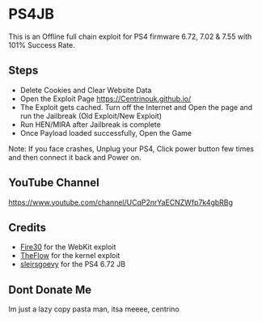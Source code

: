 # PS4JB

This is an Offline full chain exploit for PS4 firmware 6.72, 7.02 & 7.55 with 101% Success Rate.

## Steps

* Delete Cookies and Clear Website Data
* Open the Exploit Page https://Centrinouk.github.io/
* The Exploit gets cached. Turn off the Internet and Open the page and run the Jailbreak (Old Exploit/New Exploit)
* Run HEN/MIRA after Jailbreak is complete
* Once Payload loaded successfully, Open the Game

Note: If you face crashes, Unplug your PS4, Click power button few times and then connect it back and Power on.

## YouTube Channel

https://www.youtube.com/channel/UCqP2nrYaECNZWfp7k4gbRBg

## Credits

* [Fire30](https://github.com/Fire30/bad_hoist) for the WebKit exploit
* [TheFlow](https://hackerone.com/reports/826026) for the kernel exploit
* [sleirsgoevy](https://github.com/sleirsgoevy/ps4jb) for the PS4 6.72 JB

## Dont Donate Me
Im just a lazy copy pasta man, itsa meeee, centrino

